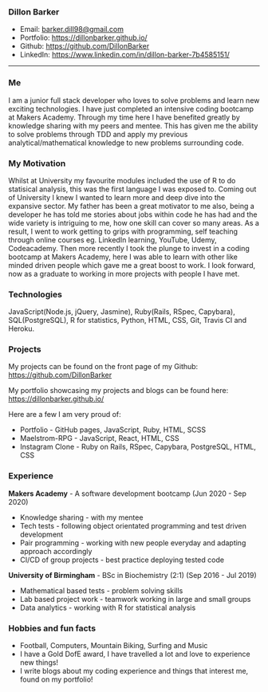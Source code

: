 ### Dillon Barker                                     
- Email: barker.dill98@gmail.com
- Portfolio: https://dillonbarker.github.io/
- Github: https://github.com/DillonBarker
- LinkedIn: https://www.linkedin.com/in/dillon-barker-7b4585151/ 
---
### Me
I am a junior full stack developer who loves to solve problems and learn new exciting technologies. I have just completed an intensive coding bootcamp at Makers Academy. Through my time here I have benefited greatly by knowledge sharing with my peers and mentee. This has given me the ability to solve problems through TDD and apply my previous analytical/mathematical knowledge to new problems surrounding code.

### My Motivation
Whilst at University my favourite modules included the use of R to do statisical analysis, this was the first language I was exposed to. Coming out of University I knew I wanted to learn more and deep dive into the expansive sector. My father has been a great motivator to me also, being a developer he has told me stories about jobs within code he has had and the wide variety is intriguing to me, how one skill can cover so many areas. As a result, I went to work getting to grips with programming, self teaching through online courses eg. LinkedIn learning, YouTube, Udemy, Codeacademy. Then more recently I took the plunge to invest in a coding bootcamp at Makers Academy, here I was able to learn with other like minded driven people which gave me a great boost to work. I look forward, now as a graduate to working in more projects with people I have met.

### Technologies
JavaScript(Node.js, jQuery, Jasmine), Ruby(Rails, RSpec, Capybara), SQL(PostgreSQL), R for statistics, Python, HTML, CSS, Git, Travis CI and Heroku.

### Projects
My projects can be found on the front page of my Github: https://github.com/DillonBarker

My portfolio showcasing my projects and blogs can be found here: https://dillonbarker.github.io/

Here are a few I am very proud of:
- Portfolio - GitHub pages, JavaScript, Ruby, HTML, SCSS
- Maelstrom-RPG - JavaScript, React, HTML, CSS
- Instagram Clone - Ruby on Rails, RSpec, Capybara, PostgreSQL, HTML, CSS

### Experience
**Makers Academy** - A software development bootcamp (Jun 2020 - Sep 2020)
- Knowledge sharing - with my mentee
- Tech tests - following object orientated programming and test driven development
- Pair programming - working with new people everyday and adapting approach accordingly
- CI/CD of group projects - best practice deploying tested code

**University of Birmingham** - BSc in Biochemistry (2:1) (Sep 2016 - Jul 2019)
- Mathematical based tests - problem solving skills
- Lab based project work - teamwork working in large and small groups
- Data analytics - working with R for statistical analysis

### Hobbies and fun facts
- Football, Computers, Mountain Biking, Surfing and Music
- I have a Gold DofE award, I have travelled a lot and love to experience new things!
- I write blogs about my coding experience and things that interest me, found on my portfolio! 

